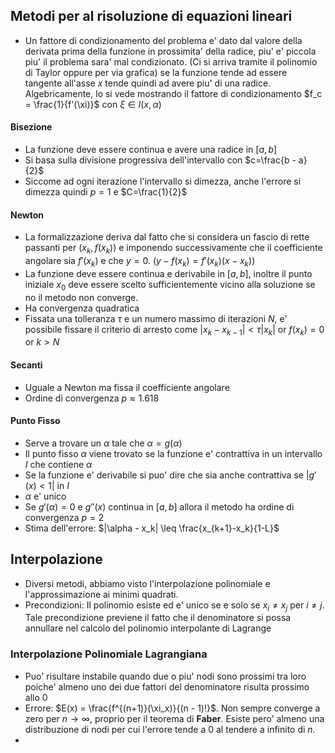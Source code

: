 ## Metodi per al risoluzione di equazioni lineari
* Un fattore di condizionamento del problema e' dato dal valore della derivata prima della funzione
  in prossimita' della radice, piu' e' piccola piu' il problema sara' mal condizionato. (Ci si
  arriva tramite il polinomio di Taylor oppure per via grafica) se la funzione tende ad essere
  tangente all'asse $x$ tende quindi ad avere piu' di una radice. 
  Algebricamente, lo si vede mostrando il fattore di condizionamento $f_c = \frac{1}{f'(\xi)}$ con
  $\xi \in I(x,\alpha)$

#### Bisezione
* La funzione deve essere continua e avere una radice in $[a,b]$ 
* Si basa sulla divisione progressiva dell'intervallo con $c=\frac{b - a}{2}$
* Siccome ad ogni iterazione l'intervallo si dimezza, anche l'errore si dimezza quindi $p=1$ e
  $C=\frac{1}{2}$

#### Newton
* La formalizzazione deriva dal fatto che si considera un fascio di rette passanti per $(x_k,f(x_k))$ 
  e imponendo successivamente che il coefficiente angolare sia $f'(x_k)$ e che $y=0$. ($y - f(x_k) =
  f'(x_k)(x-x_k)$)
* La funzione deve essere continua e derivabile in $[a,b]$, inoltre il punto iniziale $x_0$ deve
  essere scelto sufficientemente vicino alla soluzione se no il metodo non converge.
* Ha convergenza quadratica
* Fissata una tolleranza $\tau$ e un numero massimo di iterazioni $N$, e' possibile fissare il
  criterio di arresto come $|x_k - x_{k-1}| < \tau|x_k|$ or $f(x_k)=0$ or $k > N$
  
#### Secanti
* Uguale a Newton ma fissa il coefficiente angolare
* Ordine di convergenza $p \approx 1.618$ 

#### Punto Fisso
* Serve a trovare un $\alpha$ tale che $\alpha = g(\alpha)$
* Il punto fisso $\alpha$ viene trovato se la funzione e' contrattiva in un intervallo $I$ che
  contiene $\alpha$
* Se la funzione e' derivabile si puo' dire che sia anche contrattiva se $|g'(x)<1|$ in $I$
* $\alpha$ e' unico 
* Se $g'(\alpha)=0$ e $g''(x)$ continua in $[a,b]$ allora il metodo ha ordine di convergenza $p=2$
* Stima dell'errore: $|\alpha - x_k| \leq \frac{x_{k+1}-x_k}{1-L}$

## Interpolazione
* Diversi metodi, abbiamo visto l'interpolazione polinomiale e l'approssimazione ai minimi quadrati.
* Precondizioni: Il polinomio esiste ed e' unico se e solo se $x_i \neq x_j$ per $i \neq j$. Tale
  precondizione previene il fatto che il denominatore si possa annullare nel calcolo del polinomio
  interpolante di Lagrange

### Interpolazione Polinomiale Lagrangiana
* Puo' risultare instabile quando due o piu' nodi sono prossimi tra loro poiche' almeno uno dei due
  fattori del denominatore risulta prossimo allo 0 
* Errore: $E(x) = \frac{f^{(n+1)}(\xi_x)}{(n - 1)!}$. Non sempre converge a zero per $n \rightarrow
  \infty$, proprio per il teorema di **Faber**. Esiste pero' almeno una distribuzione di nodi per
  cui l'errore tende a 0 al tendere a infinito di $n$.
*  
